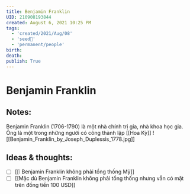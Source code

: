 ```yaml
---
title: Benjamin Franklin
UID: 210908193844
created: August 6, 2021 10:25 PM
tags:
  - 'created/2021/Aug/08'
  - 'seed🥜'
  - 'permanent/people'
birth: 
death: 
publish: True
---
```

# Benjamin Franklin

## Notes:
Benjamin Franklin (1706-1790) là một nhà chính trị gia, nhà khoa học gia. Ông là một trong những người có công thành lập [[Hoa Kỳ]]
![[Benjamin_Franklin_by_Joseph_Duplessis_1778.jpg]]

## Ideas & thoughts:
- [ ] [[❕ Benjamin Franklin không phải tổng thống Mỹ]]
- [ ] [[Mặc dù Benjamin Franklin không phải tổng thống nhưng vẫn có mặt trên đồng tiền 100 USD]]
